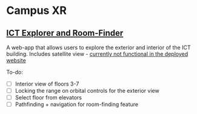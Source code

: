 # Campus XR

## [ICT Explorer and Room-Finder](https://ict-explorer.vercel.app)
A web-app that allows users to explore the exterior and interior of the ICT building. Includes satellite view - [currently not functional in the deployed website](https://www.youtube.com/watch?v=9DNXjZOiDVA)

To-do:
- [ ] Interior view of floors 3-7
- [ ] Locking the range on orbital controls for the exterior view
- [ ] Select floor from elevators
- [ ] Pathfinding + navigation for room-finding feature
